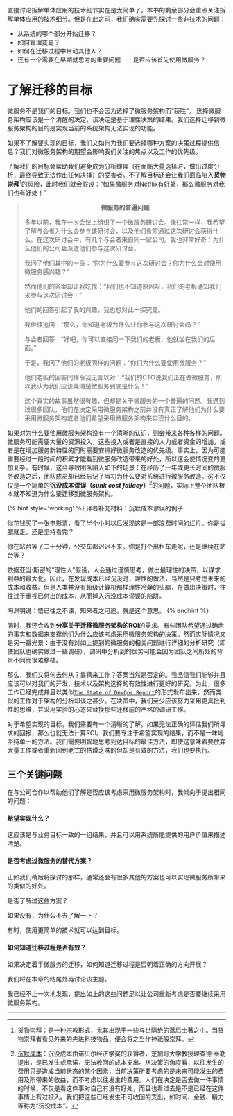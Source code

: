 直接讨论拆解单体应用的技术细节实在是太简单了，本书的剩余部分会重点关注拆解单体应用的技术细节。但是在此之前，我们确实需要先探讨一些非技术的问题：

* 从系统的哪个部分开始迁移？
* 如何管理变更？
* 如何在迁移过程中带动其他人？
* 还有一个需要在早期就思考的重要问题——是否应该首先使用微服务？

# 了解迁移的目标
微服务不是我们的目标。我们也不会因为选择了微服务架构而“获胜”。 选择微服务架构应该是一个清醒的决定，该决定是基于理性决策的结果。我们选择迁移到微服务架构的目的是实现当前的系统架构无法实现的功能。

如果不了解要实现的目标，我们又如何为我们要选择哪种方案的决策过程提供信息？我们对微服务架构的期望会影响我们关注的焦点以及工作的优先级。

了解我们的目标会帮助我们避免成为分析瘫痪（在面临大量选择时，做出过度分析，最终导致无法作出任何决择）的受害者。不了解目标还会让我们面临陷入**货物崇拜**[^译注1]的风险，此时我们就会假设：“如果微服务对Netflix有好处，那么微服务对我们也有好处！”

> **<div align="center">微服务的普遍问题</div>**
> 
> 多年以前，我在一次会议上组织了一个微服务研讨会。像往常一样，我希望了解与会者为什么会参与该研讨会，以及他们希望通过这次研讨会获得什么。在这次研讨会中，有几个与会者来自同一家公司。我也非常好奇：为什么他们的公司会派遣他们参与这次研讨会。
> 
> 我问了他们其中的一员：“你为什么要参与这次研讨会？你为什么会对使用微服务感兴趣？”
> 
> 然而他们的答案却让我吃惊：“我们也不知道原因呀，我们的老板通知我们来参与这次研讨会！”
> 
> 他们的回答引起了我的兴趣，我也想对此一探究竟。
> 
> 我继续追问：“那么，你知道老板为什么让你参与这次研讨会吗？”
> 
> 与会者回答：“好吧，你可以直接问一下我们的老板，他就坐在我们的后面。” 
> 
> 于是，我问了他们的老板同样的问题：“你们为什么要使用微服务？”
> 
> 他们老板的回答同样令我无言以对：“我们的CTO说我们正在做微服务，所以我认为我们应该弄清楚微服务到底是什么！”
> 
> 
> 这个真实的故事虽然很有趣，但却是关于微服务的一个普遍的问题。我遇到过很多团队，他们在决定采用微服务架构之前并没有真正了解他们为什么要采用微服务架构或者他们希望采用微服务架构来实现什么目的。

如果对为什么要使用微服务架构没有一个清晰的认识，则会带来各种各样的问题。微服务可能需要大量的资源投入，这些投入或者是直接的人力或者资金的增加，或者是在增加服务新特性的同时需要安排好微服务改造的优先级。事实上，因为可能需要经过一段时间的积累才能看到微服务改造带来的好处，所以这会使情况变的更加复杂。有时候，这会导致团队陷入如下的场景：在经历了一年或更长时间的微服务改造之后，团队成员却已经忘记了当初为什么要对系统进行微服务改造。这不仅仅是一个简单的**沉没成本谬误（*sunk cost fallacy*）**[^译注2]的问题，实际上整个团队根本就不知道为什么要迁移到微服务架构。

{% hint style='working' %}
译者补充材料：沉默成本谬误的例子

你花钱买了一张电影票，看了半个小时以后发现这是一部浪费时间的烂片。你是拔腿就走，还是坚持看完？

你在站台等了二十分钟，公交车都迟迟不来。你是打个出租车走呢，还是继续在站台等？

依据亚当·斯密的“理性人”假设，人会通过谨慎思考，做出最理性的决策，以谋求利益的最大化。因此，在发现成本已经沉没时，理性的做法，当然是只考虑未来的成本和收益。但是人类并没有超级计算机那样理性冷静的头脑，在做出决策时，往往过于重视已付出的成本，从而掉入沉没成本谬误的陷阱。

陶渊明说：悟已往之不谏，知来者之可追。就是这个意思。
{% endhint %}

同时，我还会收到**分享关于迁移微服务架构的ROI**的需求。有些团队希望通过确凿的事实和数据来支撑他们为什么应该考虑采用微服务架构的决策。然而实际情况又是另一番光景：由于没有对如上提到的微服务的相关问题进行详细的分析研究（即使团队也确实做过一些调研），调研中分析到的优势可能会因为团队之间所处的背景不同而很难移植。

那么，我们又将何去何从？靠猜来工作？答案当然是否定的。我坚信我们能够并且应该可以对我们的开发、技术以及架构选择的有效性进行更好的研究。为此，很多工作已经完成并且以类似[`The State of DevOps Report`](https://cloud.google.com/devops/state-of-devops/)的形式发布出来，然而类似的工作对于架构的分析却谈之甚少。在决策中，我们至少应该努力采用更具批判性的思维，并采用实验的心态来替换那些迁移前的严格的调研工作。

对于希望实现的目标，我们需要有一个清晰的了解。如果无法正确的评估我们所寻求的回报，那么也就无法计算ROI。我们要专注于希望实现的结果，而不是一味地坚持单一的方法。我们需要明智地思考到达目标的最佳方法，即使这意味着要放弃大量工作或者重新回到老式的枯燥乏味的但却是有效的方法，我们也要执行。

## 三个关键问题
在与公司合作以帮助他们了解是否应该考虑采用微服务架构时，我倾向于提出相同的问题：

#### 希望实现什么？
这应该是与业务目标一致的一组结果，并且可以用系统所能提供的用户价值来描述清楚。

#### 是否考虑过微服务的替代方案？
正如我们稍后将探讨的那样，通常还会有很多其他的方案也可以实现微服务所带来的类似的好处。

是否了解过这些方案？

如果没有，为什么不去了解一下？

有时，使用更简单的技术就可以达到目标。

#### 如何知道迁移过程是否有效？
如果决定着手微服务的迁移，如何知道迁移过程是否朝着正确的方向开展？

我们将在本章的结尾处再讨论该主题。

我已经不止一次地发现，提出如上的这些问题足以让公司重新考虑是否要继续采用微服务架构。

---

[^译注1]: [货物崇拜](https://baike.baidu.com/item/%E8%B4%A7%E7%89%A9%E5%B4%87%E6%8B%9C/5251296)：是一种宗教形式，尤其出现于一些与世隔绝的落后土著之中。当货物崇拜者看见外来的先进科技物品，便会将之当作神祇般崇拜。

[^译注2]: [沉默成本](https://baike.baidu.com/item/%E6%B2%89%E6%B2%A1%E6%88%90%E6%9C%AC/5740352)：沉没成本由诺贝尔经济学奖的获得者，芝加哥大学教授理查德·泰勒提出，是已发生或承诺，无法收回的成本支出。从决策的角度看，以往发生的费用只是造成当前状态的某个因素，当前决策所要考虑的是未来可能发生的费用及所带来的收益，而不考虑以往发生的费用。人们在决定是否去做一件事情的时候，不仅是看这件事对自己有没有好处，而且也看过去是不是已经在这件事情上有过投入。我们把这些已经发生不可收回的支出，如时间、金钱、精力等称为“沉没成本”。
